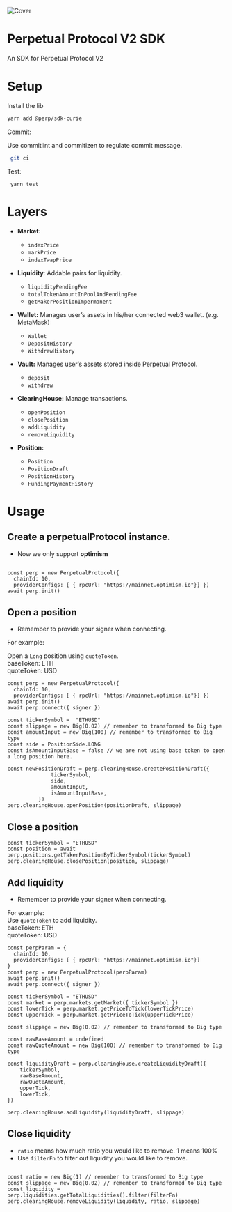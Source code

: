 ![Cover](https://user-images.githubusercontent.com/5022617/167766554-055c9785-00ec-4a5a-86ac-a4b3e1a42e76.png)

# Perpetual Protocol V2 SDK

An SDK for Perpetual Protocol V2

# Setup

Install the lib

```bash
yarn add @perp/sdk-curie
```

Commit:

Use commitlint and commitizen to regulate commit message.

```bash
 git ci
```

Test:

```
 yarn test
```

# Layers

-   **Market:**

    -   `indexPrice`
    -   `markPrice`
    -   `indexTwapPrice`

-   **Liquidity**: Addable pairs for liquidity.

    -   `liquidityPendingFee`
    -   `totalTokenAmountInPoolAndPendingFee`
    -   `getMakerPositionImpermanent`

-   **Wallet:** Manages user’s assets in his/her connected web3 wallet. (e.g. MetaMask)

    -   `Wallet`
    -   `DepositHistory`
    -   `WithdrawHistory`

-   **Vault:** Manages user’s assets stored inside Perpetual Protocol.

    -   `deposit`
    -   `withdraw`

-   **ClearingHouse:** Manage transactions.
    -   `openPosition`
    -   `closePosition`
    -   `addLiquidity`
    -   `removeLiquidity`
-   **Position:**
    -   `Position`
    -   `PositionDraft`
    -   `PositionHistory`
    -   `FundingPaymentHistory`

# Usage

## Create a perpetualProtocol instance.

-   Now we only support **optimism**

```

const perp = new PerpetualProtocol({
  chainId: 10,
  providerConfigs: [ { rpcUrl: "https://mainnet.optimism.io"}] })
await perp.init()

```

## Open a position

* Remember to provide your signer when connecting.

For example:

Open a `Long` position using `quoteToken`. <br>
baseToken: ETH <br>
quoteToken: USD

```
const perp = new PerpetualProtocol({
  chainId: 10,
  providerConfigs: [ { rpcUrl: "https://mainnet.optimism.io"}] })
await perp.init()
await perp.connect({ signer })

```

```
const tickerSymbol =  "ETHUSD"
const slippage = new Big(0.02) // remember to transformed to Big type
const amountInput = new Big(100) // remember to transformed to Big type
const side = PositionSide.LONG
const isAmountInputBase = false // we are not using base token to open a long position here.

const newPositionDraft = perp.clearingHouse.createPositionDraft({
              tickerSymbol,
              side,
              amountInput,
              isAmountInputBase,
          })
perp.clearingHouse.openPosition(positionDraft, slippage)
```

## Close a position

```
const tickerSymbol = "ETHUSD"
const position = await perp.positions.getTakerPositionByTickerSymbol(tickerSymbol)
perp.clearingHouse.closePosition(position, slippage)
```

## Add liquidity

* Remember to provide your signer when connecting.

 For example:<br />
  Use `quoteToken` to add liquidity. <br />
  baseToken: ETH <br />
  quoteToken: USD


  ```
  const perpParam = {
    chainId: 10,
    providerConfigs: [ { rpcUrl: "https://mainnet.optimism.io"}]
  }
 const perp = new PerpetualProtocol(perpParam)
 await perp.init()
 await perp.connect({ signer })
 ```
 ```
 const tickerSymbol = "ETHUSD"
 const market = perp.markets.getMarket({ tickerSymbol })
 const lowerTick = perp.market.getPriceToTick(lowerTickPrice)
 const upperTick = perp.market.getPriceToTick(upperTickPrice)

 const slippage = new Big(0.02) // remember to transformed to Big type

const rawBaseAmount = undefined
const rawQuoteAmount = new Big(100) // remember to transformed to Big type

 const liquidityDraft = perp.clearingHouse.createLiquidityDraft({
     tickerSymbol,
     rawBaseAmount,
     rawQuoteAmount,
     upperTick,
     lowerTick,
 })

 perp.clearingHouse.addLiquidity(liquidityDraft, slippage)
```

## Close liquidity

-   `ratio` means how much ratio you would like to remove. 1 means 100%
-   Use `filterFn` to filter out liquidity you would like to remove.

```

const ratio = new Big(1) // remember to transformed to Big type
const slippage = new Big(0.02) // remember to transformed to Big type
const liquidity = perp.liquidities.getTotalLiquidities().filter(filterFn)
perp.clearingHouse.removeLiquidity(liquidity, ratio, slippage)

```
